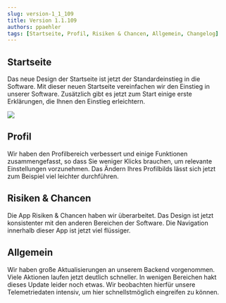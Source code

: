 ```yaml
---
slug: version-1_1_109
title: Version 1.1.109
authors: ppaehler
tags: [Startseite, Profil, Risiken & Chancen, Allgemein, Changelog]
---
```


## Startseite

Das neue Design der Startseite ist jetzt der Standardeinstieg in die Software. Mit dieser neuen Startseite vereinfachen wir den Einstieg in unserer Software. Zusätzlich gibt es jetzt zum Start einige erste Erklärungen, die Ihnen den Einstieg erleichtern.

![](https://caqadmin.blob.core.windows.net/releasenotes/94-images/mceclip0.png)

## Profil

Wir haben den Profilbereich verbessert und einige Funktionen zusammengefasst, so dass Sie weniger Klicks brauchen, um relevante Einstellungen vorzunehmen. Das Ändern Ihres Profilbilds lässt sich jetzt zum Beispiel viel leichter durchführen.

## Risiken & Chancen

Die App Risiken & Chancen haben wir überarbeitet. Das Design ist jetzt konsistenter mit den anderen Bereichen der Software. Die Navigation innerhalb dieser App ist jetzt viel flüssiger.

## Allgemein

Wir haben große Aktualisierungen an unserem Backend vorgenommen. Viele Aktionen laufen jetzt deutlich schneller. In wenigen Bereichen hakt dieses Update leider noch etwas. Wir beobachten hierfür unsere Telemetriedaten intensiv, um hier schnellstmöglich eingreifen zu können.
